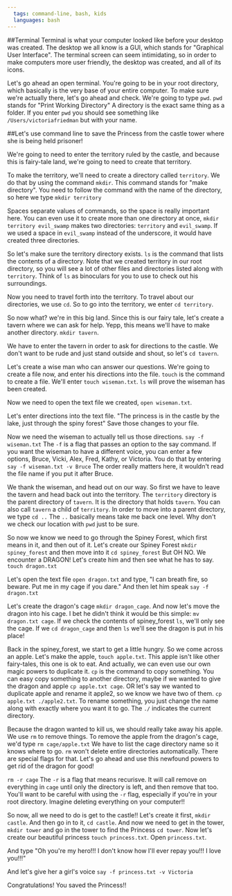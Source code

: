 ```yaml
---
  tags: command-line, bash, kids
  languages: bash
---
```


##Terminal
Terminal is what your computer looked like before your desktop was created. The desktop we all know is a GUI, which stands for "Graphical User Interface". The terminal screen can seem intimidating, so in order to make computers more user friendly, the desktop was created, and all of its icons.


Let's go ahead an open terminal. You're going to be in your root directory, which basically is the very base of your entire computer. To make sure we're actually there, let's go ahead and check. We're going to type `pwd`. `pwd` stands for "Print Working Directory" A directory is the exact same thing as a folder. If you enter `pwd` you should see something like `/Users/victoriafriedman` but with your name.


##Let's use command line to save the Princess from the castle tower where she is being held prisoner! 


We're going to need to enter the territory ruled by the castle, and because this is fairy-tale land, we're going to need to create that territory.

To make the territory, we'll need to create a directory called `territory`. We do that by using the command `mkdir`. This command stands for "make directory". You need to follow the command with the name of the directory, so here we type `mkdir territory`

Spaces separate values of commands, so the space is really important here. You can even use it to create more than one directory at once, `mkdir territory evil_swamp` makes two directories: `territory` and `evil_swamp`. If we used a space in `evil_swamp` instead of the underscore, it would have created three directories. 

So let's make sure the territory directory exists. `ls` is the command that lists the contents of a directory. Note that we created territory in our root directory, so you will see a lot of other files and directories listed along with `territory`. Think of `ls` as binoculars for you to use to check out his surroundings.

Now you need to travel forth into the territory. To travel about our directories, we use `cd`. So to go into the territory, we enter `cd territory`. 

So now what? we're in this big land. Since this is our fairy tale, let's create a tavern where we can ask for help. Yepp, this means we'll have to make another directory. `mkdir tavern`.

We have to enter the tavern in order to ask for directions to the castle. We don't want to be rude and just stand outside and shout, so let's `cd tavern`.

Let's create a wise man who can answer our questions. We're going to create a file now, and enter his directions into the file. `touch` is the command to create a file. We'll enter `touch wiseman.txt`.
`ls` will prove the wiseman has been created.

Now we need to open the text file we created, `open wiseman.txt`.

Let's enter directions into the text file. "The princess is in the castle by the lake, just through the spiny forest" Save those changes to your file.

Now we need the wiseman to actually tell us those directions. `say -f wiseman.txt`
The `-f` is a flag that passes an option to the say command. If you want the wiseman to have a different voice, you can enter a few options, Bruce, Vicki, Alex, Fred, Kathy, or Victoria. You do that by entering `say -f wiseman.txt -v Bruce` The order really matters here, it wouldn't read the file name if you put it after Bruce.

We thank the wiseman, and head out on our way. So first we have to leave the tavern and head back out into the territory. The `territory` directory is the parent directory of `tavern`. It is the directory that holds `tavern`. You can also call `tavern` a child of `territory`. In order to move into a parent directory, we type `cd ..` The `..` basically means take me back one level. Why don't we check our location with `pwd` just to be sure.

So now we know we need to go through the Spiney Forest, which first means in it, and then out of it. Let's create our Spiney Forest `mkdir spiney_forest` and then move into it `cd spiney_forest` But OH NO. We encounter a DRAGON! Let's create him and then see what he has to say. `touch dragon.txt` 

Let's open the text file `open dragon.txt` and type, "I can breath fire, so beware. Put me in my cage if you dare." And then let him speak `say -f dragon.txt` 

Let's create the dragon's cage `mkdir dragon_cage`. And now let's move the dragon into his cage. I bet he didn't think it would be this simple: `mv dragon.txt cage`. If we check the contents of spiney_forest `ls`, we'll only see the cage. If we `cd dragon_cage` and then `ls` we'll see the dragon is put in his place!

Back in the spiney_forest, we start to get a little hungry. So we come across an apple. Let's make the apple, `touch apple.txt`. This apple isn't like other fairy-tales, this one is ok to eat. And actually, we can even use our own magic powers to duplicate it.  `cp` is the command to copy something. You can easy copy something to another directory, maybe if we wanted to give the dragon and apple `cp apple.txt cage`. OR let's say we wanted to duplicate apple and rename it apple2, so we know we have two of them. `cp apple.txt ./apple2.txt`. To rename something, you just change the name along with exactly where you want it to go. The `./` indicates the current directory.

Because the dragon wanted to kill us, we should really take away his apple. We use `rm` to remove things. To remove the apple from the dragon's cage, we'd type `rm cage/apple.txt` We have to list the cage directory name so it knows where to go. `rm` won't delete entire directories automatically. There are special flags for that. Let's go ahead and use this newfound powers to get rid of the dragon for good!

`rm -r cage` The `-r` is a flag that means recurisve. It will call remove on everything in `cage` until only the directory is left, and then remove that too. You'll want to be careful with using the `-r` flag, especially if you're in your root directory. Imagine deleting everything on your computer!!

So now, all we need to do is get to the castle!! Let's create it first, `mkdir castle`. And then go in to it, `cd castle`. And now we need to get in the tower, `mkdir tower` and go in the tower to find the Princess `cd tower`. Now let's create our beautiful princess `touch princess.txt`. Open `princess.txt`. 

And type "Oh you're my hero!!! I don't know how I'll ever repay you!!! I love you!!!"

And let's give her a girl's voice `say -f princess.txt -v Victoria`

Congratulations! You saved the Princess!!




